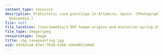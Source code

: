 ```yaml
---
content_type: resource
description: Prehistoric cave paintings in Altamira, Spain. (Photograph taken from
  Wikipedia.)
file: null
file_location: /coursemedia/3-987-human-origins-and-evolution-spring-2006/5d192ce88fe77b58e368cb6e96fc44e6_chp_cavepainting.jpg
file_type: image/jpeg
resourcetype: Image
title: chp_cavepainting.jpg
uid: 5d192ce8-8fe7-7b58-e368-cb6e96fc44e6
---
```

